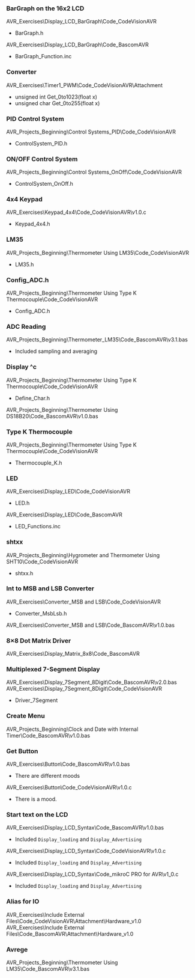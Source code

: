 ﻿### BarGraph on the 16x2 LCD
AVR_Exercises\Display_LCD_BarGraph\Code_CodeVisionAVR
- BarGraph.h
 
AVR_Exercises\Display_LCD_BarGraph\Code_BascomAVR
- BarGraph_Function.inc

### Converter
AVR_Exercises\Timer1_PWM\Code_CodeVisionAVR\Attachment
- unsigned int Get_0to1023(float x)
- unsigned char Get_0to255(float x)

### PID Control System
AVR_Projects_Beginning\Control Systems_PID\Code_CodeVisionAVR
- ControlSystem_PID.h

### ON/OFF Control System
AVR_Projects_Beginning\Control Systems_OnOff\Code_CodeVisionAVR
- ControlSystem_OnOff.h

### 4x4 Keypad
AVR_Exercises\Keypad_4x4\Code_CodeVisionAVR\v1.0.c
- Keypad_4x4.h

### LM35
AVR_Projects_Beginning\Thermometer Using LM35\Code_CodeVisionAVR 
- LM35.h

### Config_ADC.h
AVR_Projects_Beginning\Thermometer Using Type K Thermocouple\Code_CodeVisionAVR
- Config_ADC.h

### ADC Reading
AVR_Projects_Beginning\Thermometer_LM35\Code_BascomAVR\v3.1.bas
- Included sampling and averaging

### Display ^c
AVR_Projects_Beginning\Thermometer Using Type K Thermocouple\Code_CodeVisionAVR
- Define_Char.h

AVR_Projects_Beginning\Thermometer Using DS18B20\Code_BascomAVR\v1.0.bas

### Type K Thermocouple
AVR_Projects_Beginning\Thermometer Using Type K Thermocouple\Code_CodeVisionAVR
- Thermocouple_K.h

### LED
AVR_Exercises\Display_LED\Code_CodeVisionAVR
- LED.h

AVR_Exercises\Display_LED\Code_BascomAVR
- LED_Functions.inc

### shtxx
AVR_Projects_Beginning\Hygrometer and Thermometer Using SHT10\Code_CodeVisionAVR
- shtxx.h

### Int to MSB and LSB Converter
AVR_Exercises\Converter_MSB and LSB\Code_CodeVisionAVR
- Converter_MsbLsb.h

AVR_Exercises\Converter_MSB and LSB\Code_BascomAVR\v1.0.bas

### 8×8 Dot Matrix Driver
AVR_Exercises\Display_Matrix_8x8\Code_BascomAVR

### Multiplexed 7-Segment Display
AVR_Exercises\Display_7Segment_8Digit\Code_BascomAVR\v2.0.bas  
AVR_Exercises\Display_7Segment_8Digit\Code_CodeVisionAVR
- Driver_7Segment

### Create Menu
AVR_Projects_Beginning\Clock and Date with Internal Timer\Code_BascomAVR\v1.0.bas

### Get Button
AVR_Exercises\Button\Code_BascomAVR\v1.0.bas
- There are different moods

AVR_Exercises\Button\Code_CodeVisionAVR\v1.0.c
- There is a mood.

### Start text on the LCD
AVR_Exercises\Display_LCD_Syntax\Code_BascomAVR\v1.0.bas
- Included `Display_loading` and `Display_Advertising`

AVR_Exercises\Display_LCD_Syntax\Code_CodeVisionAVR\v1.0.c
- Included `Display_loading` and `Display_Advertising`

AVR_Exercises\Display_LCD_Syntax\Code_mikroC PRO for AVR\v1_0.c
- Included `Display_loading` and `Display_Advertising`
 
### Alias for IO
AVR_Exercises\Include External Files\Code_CodeVisionAVR\Attachment\Hardware_v1.0  
AVR_Exercises\Include External Files\Code_BascomAVR\Attachment\Hardware_v1.0

### Avrege
AVR_Projects_Beginning\Thermometer Using LM35\Code_BascomAVR\v3.1.bas



